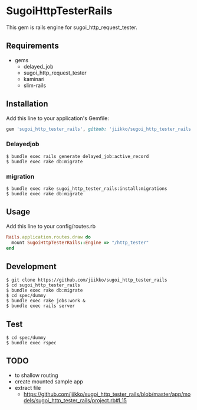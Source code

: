 # SugoiHttpTesterRails
This gem is rails engine for sugoi_http_request_tester.

## Requirements
* gems
  * delayed_job
  * sugoi_http_request_tester
  * kaminari
  * slim-rails

## Installation
Add this line to your application's Gemfile:

```ruby
gem 'sugoi_http_tester_rails', github: 'jiikko/sugoi_http_tester_rails'
```

### Delayedjob
```
$ bundle exec rails generate delayed_job:active_record
$ bundle exec rake db:migrate
```

### migration
```
$ bundle exec rake sugoi_http_tester_rails:install:migrations
$ bundle exec rake db:migrate
```

## Usage
Add this line to your config/routes.rb

```ruby
Rails.application.routes.draw do
  mount SugoiHttpTesterRails::Engine => "/http_tester"
end
```

## Development
```
$ git clone https://github.com/jiikko/sugoi_http_tester_rails
$ cd sugoi_http_tester_rails
$ bundle exec rake db:migrate
$ cd spec/dummy
$ bundle exec rake jobs:work &
$ bundle exec rails server
```

## Test
```shell
$ cd spec/dummy
$ bundle exec rspec
```

## TODO
* to shallow routing
* create mounted sample app
* extract file
  * https://github.com/jiikko/sugoi_http_tester_rails/blob/master/app/models/sugoi_http_tester_rails/project.rb#L15
